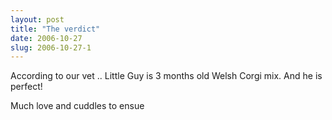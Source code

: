 ```yaml
---
layout: post
title: "The verdict"
date: 2006-10-27
slug: 2006-10-27-1
---
```


According to our vet .. Little Guy is 3 months old Welsh Corgi mix.  And he is perfect!

Much love and cuddles to ensue

